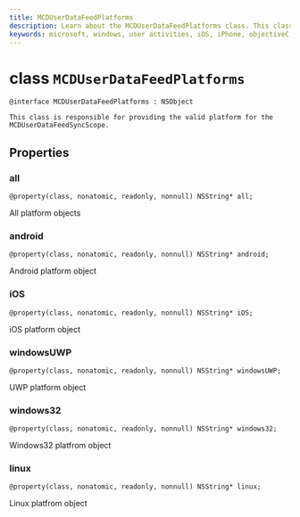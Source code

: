 ```yaml
---
title: MCDUserDataFeedPlatforms
description: Learn about the MCDUserDataFeedPlatforms class. This class provides the valid platform for the MCDUserDataFeedSyncScope.
keywords: microsoft, windows, user activities, iOS, iPhone, objectiveC, connected devices, Project Rome 
---
```


# class `MCDUserDataFeedPlatforms`

```
@interface MCDUserDataFeedPlatforms : NSObject

This class is responsible for providing the valid platform for the MCDUserDataFeedSyncScope.
```

## Properties

### all
`@property(class, nonatomic, readonly, nonnull) NSString* all;`

All platform objects

### android
`@property(class, nonatomic, readonly, nonnull) NSString* android;`

Android platform object

### iOS
`@property(class, nonatomic, readonly, nonnull) NSString* iOS;`

iOS platform object

### windowsUWP
`@property(class, nonatomic, readonly, nonnull) NSString* windowsUWP;`

UWP platform object

### windows32
`@property(class, nonatomic, readonly, nonnull) NSString* windows32;`

Windows32 platfrom object

### linux
`@property(class, nonatomic, readonly, nonnull) NSString* linux;`

Linux platfrom object